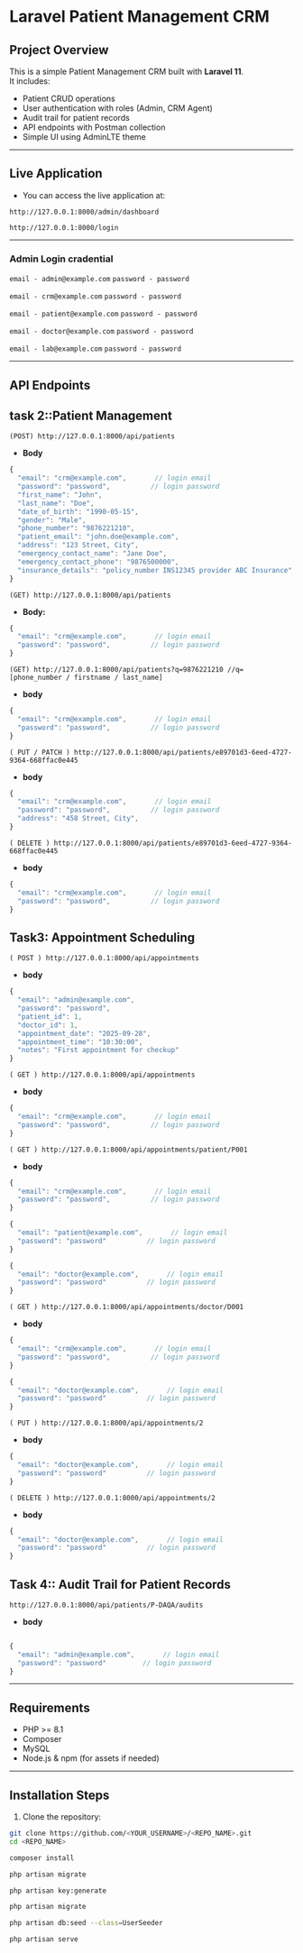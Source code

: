 # Laravel Patient Management CRM

## Project Overview
This is a simple Patient Management CRM built with **Laravel 11**.  
It includes:
- Patient CRUD operations
- User authentication with roles (Admin, CRM Agent)
- Audit trail for patient records
- API endpoints with Postman collection
- Simple UI using AdminLTE theme

---

## Live Application
- You can access the live application at: 

`http://127.0.0.1:8000/admin/dashboard`

`http://127.0.0.1:8000/login`

---

### Admin Login cradential

`email - admin@example.com`
`password - password`

`email - crm@example.com`
`password - password`

`email - patient@example.com`
`password - password`

`email - doctor@example.com`
`password - password`

`email - lab@example.com`
`password - password`

---

## API Endpoints

## task 2::Patient Management

`(POST) http://127.0.0.1:8000/api/patients`

- **Body**
```js
{
  "email": "crm@example.com",       // login email
  "password": "password",          // login password
  "first_name": "John",
  "last_name": "Doe",
  "date_of_birth": "1990-05-15",
  "gender": "Male",
  "phone_number": "9876221210",
  "patient_email": "john.doe@example.com",
  "address": "123 Street, City",
  "emergency_contact_name": "Jane Doe",
  "emergency_contact_phone": "9876500000",
  "insurance_details": "policy_number INS12345 provider ABC Insurance"
}
```


`(GET) http://127.0.0.1:8000/api/patients`


- **Body:**
```js
{
  "email": "crm@example.com",       // login email
  "password": "password",          // login password
}
```

`(GET) http://127.0.0.1:8000/api/patients?q=9876221210 //q= [phone_number / firstname / last_name]`

- **body**
```js
{
  "email": "crm@example.com",       // login email
  "password": "password",          // login password
}
```

`( PUT / PATCH ) http://127.0.0.1:8000/api/patients/e89701d3-6eed-4727-9364-668ffac0e445`

- **body**
```js
{
  "email": "crm@example.com",       // login email
  "password": "password",          // login password
  "address": "458 Street, City",
}
```

`( DELETE ) http://127.0.0.1:8000/api/patients/e89701d3-6eed-4727-9364-668ffac0e445`

- **body**
```js
{
  "email": "crm@example.com",       // login email
  "password": "password",          // login password
}
```

## Task3: Appointment Scheduling

`( POST ) http://127.0.0.1:8000/api/appointments`

- **body**
```js
{
  "email": "admin@example.com",
  "password": "password",
  "patient_id": 1,
  "doctor_id": 1,
  "appointment_date": "2025-09-28",
  "appointment_time": "10:30:00",
  "notes": "First appointment for checkup"
}

```

`( GET ) http://127.0.0.1:8000/api/appointments`

- **body**
```js
{
  "email": "crm@example.com",       // login email
  "password": "password",          // login password
}

```

`( GET ) http://127.0.0.1:8000/api/appointments/patient/P001`

- **body**
```js
{
  "email": "crm@example.com",       // login email
  "password": "password",          // login password
}

{
  "email": "patient@example.com",       // login email
  "password": "password"          // login password
}

{
  "email": "doctor@example.com",       // login email
  "password": "password"          // login password
}

```

`( GET ) http://127.0.0.1:8000/api/appointments/doctor/D001`

- **body**
```js
{
  "email": "crm@example.com",       // login email
  "password": "password",          // login password
}

{
  "email": "doctor@example.com",       // login email
  "password": "password"          // login password
}
```

`( PUT ) http://127.0.0.1:8000/api/appointments/2`
- **body**
```js
{
  "email": "doctor@example.com",       // login email
  "password": "password"          // login password
}
```


`( DELETE ) http://127.0.0.1:8000/api/appointments/2`
- **body**
```js
{
  "email": "doctor@example.com",       // login email
  "password": "password"          // login password
}
```

## Task 4:: Audit Trail for Patient Records

`http://127.0.0.1:8000/api/patients/P-DAQA/audits`

- **body**
```js

{
  "email": "admin@example.com",       // login email
  "password": "password"         // login password
}
```
---

## Requirements
- PHP >= 8.1
- Composer
- MySQL
- Node.js & npm (for assets if needed)

---

## Installation Steps


1. Clone the repository:

```bash
git clone https://github.com/<YOUR_USERNAME>/<REPO_NAME>.git
cd <REPO_NAME>

composer install

php artisan migrate

php artisan key:generate

php artisan migrate

php artisan db:seed --class=UserSeeder

php artisan serve



